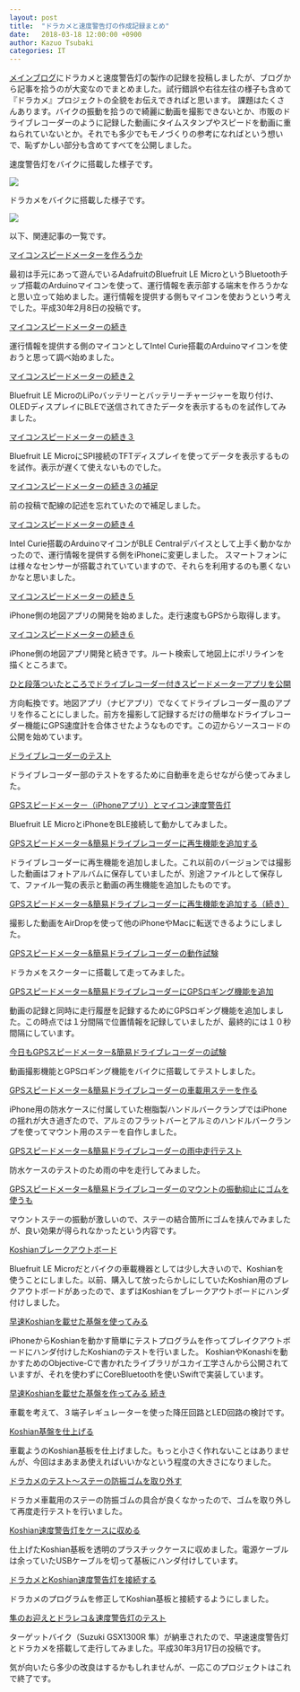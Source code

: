 ```yaml
---
layout: post
title:  "ドラカメと速度警告灯の作成記録まとめ"
date:   2018-03-18 12:00:00 +0900
author: Kazuo Tsubaki
categories: IT
---
```


[メインブログ](https://tsubakicraft.wordpress.com)にドラカメと速度警告灯の製作の記録を投稿しましたが、ブログから記事を拾うのが大変なのでまとめました。試行錯誤や右往左往の様子も含めて『ドラカメ』プロジェクトの全貌をお伝えできればと思います。
課題はたくさんあります。バイクの振動を拾うので綺麗に動画を撮影できないとか、市販のドライブレコーダーのように記録した動画にタイムスタンプやスピードを動画に重ねられていないとか。それでも多少でもモノづくりの参考になればという想いで、恥ずかしい部分も含めてすべてを公開しました。


速度警告灯をバイクに搭載した様子です。

![](https://tsubakicraft.files.wordpress.com/2018/03/img_9711.jpg?w=616)

ドラカメをバイクに搭載した様子です。

![](https://tsubakicraft.files.wordpress.com/2018/03/img_0005.jpg?w=616)


以下、関連記事の一覧です。


[マイコンスピードメーターを作ろうか](https://wp.me/p7Mkw3-1Fe)

最初は手元にあって遊んでいるAdafruitのBluefruit LE MicroというBluetoothチップ搭載のArduinoマイコンを使って、運行情報を表示部する端末を作ろうかなと思い立って始めました。運行情報を提供する側もマイコンを使おうという考えでした。平成30年2月8日の投稿です。

[マイコンスピードメーターの続き](https://wp.me/p7Mkw3-1Fo)

運行情報を提供する側のマイコンとしてIntel Curie搭載のArduinoマイコンを使おうと思って調べ始めました。

[マイコンスピードメーターの続き２](https://wp.me/p7Mkw3-1FX)

Bluefruit LE MicroのLiPoバッテリーとバッテリーチャージャーを取り付け、OLEDディスプレイにBLEで送信されてきたデータを表示するものを試作してみました。

[マイコンスピードメーターの続き３](https://wp.me/p7Mkw3-1G0)

Bluefruit LE MicroにSPI接続のTFTディスプレイを使ってデータを表示するものを試作。表示が遅くて使えないものでした。

[マイコンスピードメーターの続き３の補足](https://wp.me/p7Mkw3-1G3)

前の投稿で配線の記述を忘れていたので補足しました。

[マイコンスピードメーターの続き４](https://wp.me/p7Mkw3-1Gq)

Intel Curie搭載のArduinoマイコンがBLE Centralデバイスとして上手く動かなかったので、運行情報を提供する側をiPhoneに変更しました。
スマートフォンには様々なセンサーが搭載されていていますので、それらを利用するのも悪くないかなと思いました。

[マイコンスピードメーターの続き５](https://wp.me/p7Mkw3-1Gx)

iPhone側の地図アプリの開発を始めました。走行速度もGPSから取得します。

[マイコンスピードメーターの続き６](https://wp.me/p7Mkw3-1GD)

iPhone側の地図アプリ開発と続きです。ルート検索して地図上にポリラインを描くところまで。

[ひと段落ついたところでドライブレコーダー付きスピードメーターアプリを公開](https://wp.me/p7Mkw3-1Hb)

方向転換です。地図アプリ（ナビアプリ）でなくてドライブレコーダー風のアプリを作ることにしました。前方を撮影して記録するだけの簡単なドライブレコーダー機能にGPS速度計を合体させたようなものです。この辺からソースコードの公開を始めています。

[ドライブレコーダーのテスト](https://wp.me/p7Mkw3-1Hf)

ドライブレコーダー部のテストをするために自動車を走らせながら使ってみました。

[GPSスピードメーター（iPhoneアプリ）とマイコン速度警告灯](https://wp.me/p7Mkw3-1Hv)

Bluefruit LE MicroとiPhoneをBLE接続して動かしてみました。

[GPSスピードメーター&簡易ドライブレコーダーに再生機能を追加する](https://wp.me/p7Mkw3-1HA)

ドライブレコーダーに再生機能を追加しました。これ以前のバージョンでは撮影した動画はフォトアルバムに保存していましたが、別途ファイルとして保存して、ファイル一覧の表示と動画の再生機能を追加したものです。

[GPSスピードメーター&簡易ドライブレコーダーに再生機能を追加する（続き）](https://wp.me/p7Mkw3-1HC)

撮影した動画をAirDropを使って他のiPhoneやMacに転送できるようにしました。

[GPSスピードメーター&簡易ドライブレコーダーの動作試験](https://wp.me/p7Mkw3-1HG)

ドラカメをスクーターに搭載して走ってみました。

[GPSスピードメーター&簡易ドライブレコーダーにGPSロギング機能を追加](https://wp.me/p7Mkw3-1HK)

動画の記録と同時に走行履歴を記録するためにGPSロギング機能を追加しました。この時点では１分間隔で位置情報を記録していましたが、最終的には１０秒間隔にしています。

[今日もGPSスピードメーター&簡易ドライブレコーダーの試験](https://wp.me/p7Mkw3-1HQ)

動画撮影機能とGPSロギング機能をバイクに搭載してテストしました。

[GPSスピードメーター&簡易ドライブレコーダーの車載用ステーを作る](https://wp.me/p7Mkw3-1HT)

iPhone用の防水ケースに付属していた樹脂製ハンドルバークランプではiPhoneの揺れが大き過ぎたので、アルミのフラットバーとアルミのハンドルバークランプを使ってマウント用のステーを自作しました。

[GPSスピードメーター&簡易ドライブレコーダーの雨中走行テスト](https://wp.me/p7Mkw3-1HW)

防水ケースのテストのため雨の中を走行してみました。

[GPSスピードメーター&簡易ドライブレコーダーのマウントの振動抑止にゴムを使うも](https://wp.me/p7Mkw3-1HZ)

マウントステーの振動が激しいので、ステーの結合箇所にゴムを挟んでみましたが、良い効果が得られなかったという内容です。

[Koshianブレークアウトボード](https://wp﻿.me/p7Mkw3-1Ib)

Bluefruit LE Microだとバイクの車載機器としては少し大きいので、Koshianを使うことにしました。以前、購入して放ったらかしにしていたKoshian用のブレクアウトボードがあったので、まずはKoshianをブレークアウトボードにハンダ付けしました。

[早速Koshianを載せた基盤を使ってみる](https://wp.me/p7Mkw3-1If)

iPhoneからKoshianを動かす簡単にテストプログラムを作ってブレイクアウトボードにハンダ付けしたKoshianのテストを行いました。
KoshianやKonashiを動かすためのObjective-Cで書かれたライブラリがユカイ工学さんから公開されていますが、それを使わずにCoreBluetoothを使いSwiftで実装しています。

[早速Koshianを載せた基盤を作ってみる 続き](https://wp.me/p7Mkw3-1Ih)

車載を考えて、３端子レギュレーターを使った降圧回路とLED回路の検討です。

[Koshian基盤を仕上げる](https://wp.me/p7Mkw3-1Il)

車載ようのKoshian基板を仕上げました。もっと小さく作れないことはありませんが、今回はまあまあ使えればいいかなという程度の大きさになりました。

[ドラカメのテスト〜ステーの防振ゴムを取り外す](https://wp.me/p7Mkw3-1In)

ドラカメ車載用のステーの防振ゴムの具合が良くなかったので、ゴムを取り外して再度走行テストを行いました。

[Koshian速度警告灯をケースに収める](https://wp.me/p7Mkw3-1Ip)

仕上げたKoshian基板を透明のプラスチックケースに収めました。電源ケーブルは余っていたUSBケーブルを切って基板にハンダ付けしています。

[ドラカメとKoshian速度警告灯を接続する](https://wp.me/p7Mkw3-1Ir)

ドラカメのプログラムを修正してKoshian基板と接続するようにしました。

[隼のお迎えとドラレコ＆速度警告灯のテスト](https://wp.me/p7Mkw3-1IZ)

ターゲットバイク（Suzuki GSX1300R 隼）が納車されたので、早速速度警告灯とドラカメを搭載して走行してみました。平成30年3月17日の投稿です。


気が向いたら多少の改良はするかもしれませんが、一応このプロジェクトはこれで終了です。
